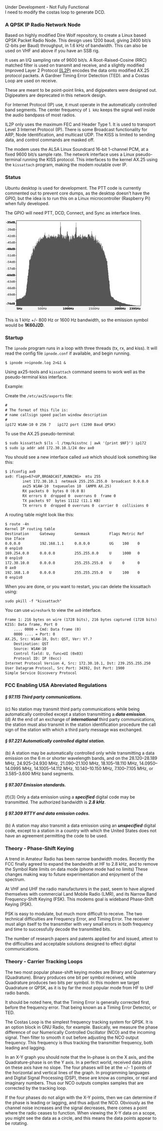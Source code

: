 Under Development - Not Fully Functional   
I need to modify the costas loop to generate DCD.   

### A QPSK IP Radio Network Node
Based on highly modified Dire Wolf repository, to create a Linux based QPSK Packet Radio Node. This design uses 1200 baud, giving 2400 bit/s (2-bits per Baud) throughput, in 1.6 kHz of bandwidth. This can also be used on VHF and above if you have an SSB rig. 

It uses an I/Q sampling rate of 9600 bit/s. A Root-Raised-Cosine (RRC) matched filter is used on transmit and receive, and a slightly modified Improved Layer 2 Protocol [(IL2P)](docs/il2p-readme.md) encodes the data onto modified AX.25 protocol packets. A Gardner Timing Error Detection (TED). and a Costas Loop are used on receive.  

These are meant to be point-point links, and digipeaters were designed out. Digipeaters are deprecated in this network design.  

For Internet Protocol (IP) use, it must operate in the automatically controlled band segments. The center frequency of ```1 kHz``` keeps the signal well inside the audio bandpass of most radios.   

IL2P only uses the maximum FEC and Header Type 1. It is used to transport Level 3 Internet Protocol (IP). There is some Broadcast functionality for ARP, Node Identification, and multicast UDP. The KISS is limited to sending data, and control commands are masked off.   

The modem uses the ALSA Linux Soundcard 16-bit 1-channel PCM, at a fixed 9600 bit/s sample rate. The network interface uses a Linux pseudo-terminal running the KISS protocol. This interfaces to the kernel AX.25 using the ```kissattach``` program, making the modem routable over IP.   
### Status
Ubuntu desktop is used for development. The PTT code is currently commented out to prevent core dumps, as the desktop doesn't have the GPIO, but the idea is to run this on a Linux microcontroller (Raspberry Pi) when fully developed.   

The GPIO will need PTT, DCD, Connect, and Sync as interface lines.   

<img src="docs/qpsk.png" width="450">

This is 1 kHz +/- 800 Hz or 1600 Hz bandwidth, so the emission symbol would be **1K60J2D**.
### Startup
The ```ipnode``` program runs in a loop with three threads (tx, rx, and kiss). It will read the config file ```ipnode.conf``` if available, and begin running.
```
$ ipnode >>ipnode.log 2>&1 &
```
Using ax25-tools and ```kissattach``` command seems to work well as the pseudo-terminal kiss interface.

Example:

Create the ```/etc/ax25/axports``` file:
```
#
# The format of this file is:
# name callsign speed paclen window description
#
ip172 W1AW-10 0	256 7	ip172 port (1200 Baud QPSK)
```
To use the AX.25 pseudo-terminal:
```
$ sudo kissattach $(ls -l /tmp/kisstnc | awk '{print $NF}') ip172
$ sudo ip addr add 172.30.10.1/24 dev ax0
```
You should see a new interface called ```ax0``` which should look something like this:
```
$ ifconfig ax0
ax0: flags=67<UP,BROADCAST,RUNNING>  mtu 255
        inet 172.30.10.1  netmask 255.255.255.0  broadcast 0.0.0.0
        ax25 W1AW-10  txqueuelen 10  (AMPR AX.25)
        RX packets 0  bytes 0 (0.0 B)
        RX errors 0  dropped 0  overruns 0  frame 0
        TX packets 97  bytes 11112 (11.1 KB)
        TX errors 0  dropped 0 overruns 0  carrier 0  collisions 0
```
A routing table might look like this:
```
$ route -4n
Kernel IP routing table
Destination     Gateway         Genmask         Flags Metric Ref    Use Iface
0.0.0.0         192.168.1.1     0.0.0.0         UG    100    0        0 enp1s0
169.254.0.0     0.0.0.0         255.255.0.0     U     1000   0        0 enp1s0
172.30.10.0     0.0.0.0         255.255.255.0   U     0      0        0 ax0
192.168.1.0     0.0.0.0         255.255.255.0   U     100    0        0 enp1s0
```
When you are done, or you want to restart, you can delete the kissattach using:
```
sudo pkill -f "kissattach"
```
You can use ```wireshark``` to view the ```ax0``` interface.
```
Frame 1: 216 bytes on wire (1728 bits), 216 bytes captured (1728 bits)
KISS: Data frame, Port 0
    .... 0000 = Cmd: Data frame (0)
    0000 .... = Port: 0
AX.25, Src: W1AW-10, Dst: QST, Ver: V?.?
    Destination: QST
    Source: W1AW-10
    Control field: U, func=UI (0x03)
    Protocol ID: IP (0xcc)
Internet Protocol Version 4, Src: 172.30.10.1, Dst: 239.255.255.250
User Datagram Protocol, Src Port: 34392, Dst Port: 1900
Simple Service Discovery Protocol
```
### FCC Enabling USA Abreviated Regulations
##### § 97.115 Third party communications.
(c) No station may transmit third party communications while being automatically controlled except a station transmitting a ***data emission***.   
(d) At the end of an exchange of ***international*** third party communications, the station must also transmit in the station identification procedure the call sign of the station with which a third party message was exchanged.   
##### § 97.221 Automatically controlled digital station.   
(b) A station may be automatically controlled only while transmitting a data emission on the 6 m or shorter wavelength bands, and on the 28.120–28.189 MHz, 24.925–24.930 MHz, 21.090–21.100 MHz, 18.105–18.110 MHz, 14.0950–14.0995 MHz, 14.1005–14.112 MHz, 10.140–10.150 MHz, 7.100–7.105 MHz, or 3.585–3.600 MHz band segments.  
##### § 97.307 Emission standards.
(f)(3) Only a data emission using a ***specified*** digital code may be transmitted. The authorized bandwidth is ***2.8 kHz***.  
##### § 97.309 RTTY and data emission codes.
(b) A station may also transmit a data emission using an ***unspecified*** digital code, except to a station in a country with which the United States does not have an agreement permitting the code to be used.   
### Theory - Phase-Shift Keying
A trend in Amateur Radio has been narrow bandwidth modes. Recently the FCC finally agreed to expand the bandwidth at HF to 2.8 kHz, and to remove the Symbol Rate limits on data mode (phone mode had no limits) These changes making way to future experimentation and enjoyment of the spectrum.  

At VHF and UHF the radio manufacturers in the past, seem to have aligned themselves with commercial Land Mobile Radio (LMR), and its Narrow Band Frequency-Shift Keying (FSK). This modems goal is wideband Phase-Shift Keying (PSK).  

PSK is easy to modulate, but much more difficult to receive. The two technical difficulties are Frequency Error, and Timing Error. The receiver must align itself to the transmitter with very small errors in both frequency and time to successfully decode the transmitted bits.  

The number of research papers and patents applied for and issued, attest to the difficulties and acceptable solutions designed to effect digital communications.
### Theory - Carrier Tracking Loops
The two most popular phase-shift keying modes are Binary and Quaternary (Quadrature). Binary produces one bit per symbol received, while Quadrature produces two bits per symbol. In this modem we target Quadrature or QPSK, as it is by far the most popular mode from HF to UHF radio bands.  

It should be noted here, that the Timing Error is generally corrected first, before the frequency error. That being known as a Timing Error Detector, or TED.  

The Costas Loop is the simplest frequency tracking system for QPSK. It is an option block in GNU Radio, for example. Basically, we measure the phase difference of our Numerically Controlled Oscillator (NCO) and the incoming signal. Then filter to smooth it out before adjusting the NCO output frequency. This frequency is thus tracking the transmitter frequency, both leading and lagging.  

In an X-Y graph you should note that the In-phase is on the X axis, and the Quadrature-phase is on the Y axis. In a perfect world, received data plots on these axis have no slope.
The four phases will be at the +/- 1 points of the horizontal and vertical lines of the graph. In programming languages and Digital Signal Processing (DSP), these are know as complex, or real and imaginary numbers. Thus our NCO outputs complex samples that are corrected by the tracking loop.  

If the four phases do not align with the X-Y points, then we can determine if the phase is leading or lagging, and thus adjust the NCO. Obviously as the channel noise increases and the signal decreases, there comes a point where the radio ceases to function. When viewing the X-Y data on a scope, you might see the data as a circle, and this means the data points appear to be rotating.  
